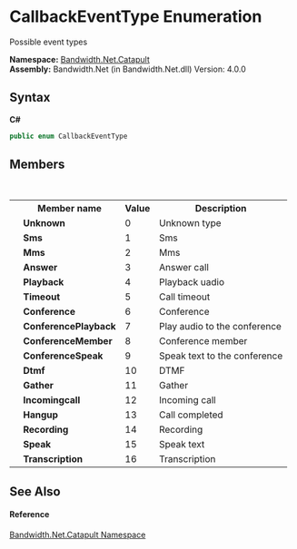 ﻿# CallbackEventType Enumeration
 

Possible event types

**Namespace:**&nbsp;<a href ="N_Bandwidth_Net_Catapult.md">Bandwidth.Net.Catapult</a><br />**Assembly:**&nbsp;Bandwidth.Net (in Bandwidth.Net.dll) Version: 4.0.0

## Syntax

**C#**<br />
``` C#
public enum CallbackEventType
```


## Members
&nbsp;<table><tr><th></th><th>Member name</th><th>Value</th><th>Description</th></tr><tr><td /><td target="F:Bandwidth.Net.Catapult.CallbackEventType.Unknown">**Unknown**</td><td>0</td><td>Unknown type</td></tr><tr><td /><td target="F:Bandwidth.Net.Catapult.CallbackEventType.Sms">**Sms**</td><td>1</td><td>Sms</td></tr><tr><td /><td target="F:Bandwidth.Net.Catapult.CallbackEventType.Mms">**Mms**</td><td>2</td><td>Mms</td></tr><tr><td /><td target="F:Bandwidth.Net.Catapult.CallbackEventType.Answer">**Answer**</td><td>3</td><td>Answer call</td></tr><tr><td /><td target="F:Bandwidth.Net.Catapult.CallbackEventType.Playback">**Playback**</td><td>4</td><td>Playback uadio</td></tr><tr><td /><td target="F:Bandwidth.Net.Catapult.CallbackEventType.Timeout">**Timeout**</td><td>5</td><td>Call timeout</td></tr><tr><td /><td target="F:Bandwidth.Net.Catapult.CallbackEventType.Conference">**Conference**</td><td>6</td><td>Conference</td></tr><tr><td /><td target="F:Bandwidth.Net.Catapult.CallbackEventType.ConferencePlayback">**ConferencePlayback**</td><td>7</td><td>Play audio to the conference</td></tr><tr><td /><td target="F:Bandwidth.Net.Catapult.CallbackEventType.ConferenceMember">**ConferenceMember**</td><td>8</td><td>Conference member</td></tr><tr><td /><td target="F:Bandwidth.Net.Catapult.CallbackEventType.ConferenceSpeak">**ConferenceSpeak**</td><td>9</td><td>Speak text to the conference</td></tr><tr><td /><td target="F:Bandwidth.Net.Catapult.CallbackEventType.Dtmf">**Dtmf**</td><td>10</td><td>DTMF</td></tr><tr><td /><td target="F:Bandwidth.Net.Catapult.CallbackEventType.Gather">**Gather**</td><td>11</td><td>Gather</td></tr><tr><td /><td target="F:Bandwidth.Net.Catapult.CallbackEventType.Incomingcall">**Incomingcall**</td><td>12</td><td>Incoming call</td></tr><tr><td /><td target="F:Bandwidth.Net.Catapult.CallbackEventType.Hangup">**Hangup**</td><td>13</td><td>Call completed</td></tr><tr><td /><td target="F:Bandwidth.Net.Catapult.CallbackEventType.Recording">**Recording**</td><td>14</td><td>Recording</td></tr><tr><td /><td target="F:Bandwidth.Net.Catapult.CallbackEventType.Speak">**Speak**</td><td>15</td><td>Speak text</td></tr><tr><td /><td target="F:Bandwidth.Net.Catapult.CallbackEventType.Transcription">**Transcription**</td><td>16</td><td>Transcription</td></tr></table>

## See Also


#### Reference
<a href ="N_Bandwidth_Net_Catapult.md">Bandwidth.Net.Catapult Namespace</a><br />